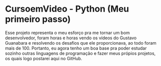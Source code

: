 # CursoemVideo - Python (Meu primeiro passo)
Esse projeto representa o meu esforço pra me tornar um bom desenvolvedor, 
foram horas e horas vendo os vídeos do Gustavo Guanabara e resolvendo 
os desafios que ele proporcionava, ao todo foram mais de 100.
Portanto, eu agora tenho um boa base pra poder estudar sozinho outras
linguagens de programação e fazer meus própios projetos,
os quais logo postarei aqui no GitHub.
